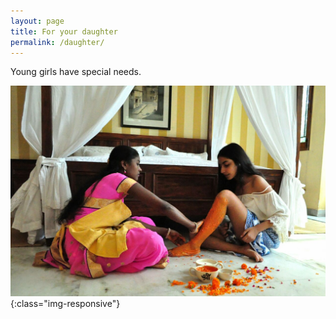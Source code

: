 ```yaml
---
layout: page
title: For your daughter
permalink: /daughter/
---
```


Young girls have special needs.

![daughter-waxing](/assets/anya-waxing-landscape.jpg){:class="img-responsive"}
